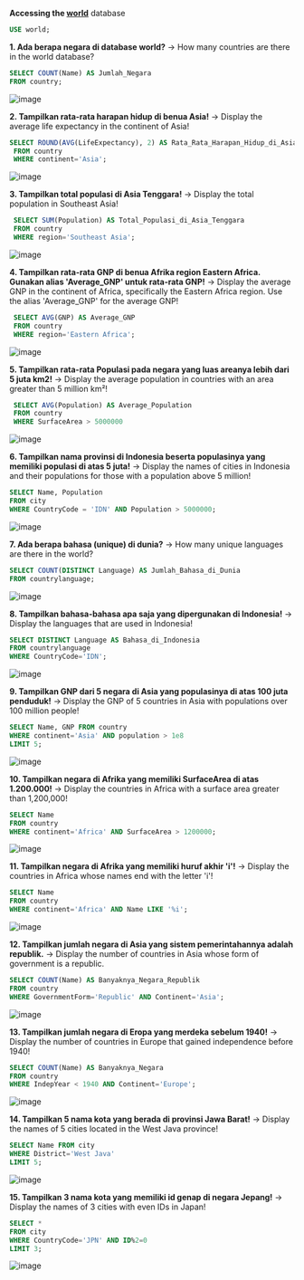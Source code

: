 **Accessing the [world](https://dev.mysql.com/doc/world-setup/en/)** database

````sql
USE world;
````

**1. Ada berapa negara di database world?**
→ How many countries are there in the world database?

````sql
SELECT COUNT(Name) AS Jumlah_Negara
FROM country;
````
![image](https://github.com/user-attachments/assets/3e22ed52-f8c1-4bcf-a537-08cb7da7e20c)

**2. Tampilkan rata-rata harapan hidup di benua Asia!**
→ Display the average life expectancy in the continent of Asia!

````sql
SELECT ROUND(AVG(LifeExpectancy), 2) AS Rata_Rata_Harapan_Hidup_di_Asia
 FROM country
 WHERE continent='Asia';
````
![image](https://github.com/user-attachments/assets/5993aa32-b9ef-436f-b292-14de202d190a)


**3. Tampilkan total populasi di Asia Tenggara!**
→ Display the total population in Southeast Asia!

````sql
 SELECT SUM(Population) AS Total_Populasi_di_Asia_Tenggara
 FROM country
 WHERE region='Southeast Asia';
````
![image](https://github.com/user-attachments/assets/8cad732e-07e0-4f9e-b867-f23090ae6a45)


**4. Tampilkan rata-rata GNP di benua Afrika region Eastern Africa. Gunakan alias 'Average_GNP' untuk rata-rata GNP!**
→ Display the average GNP in the continent of Africa, specifically the Eastern Africa region. Use the alias 'Average_GNP' for the average GNP!

````sql
 SELECT AVG(GNP) AS Average_GNP
 FROM country
 WHERE region='Eastern Africa';
````
![image](https://github.com/user-attachments/assets/551fd217-d6a4-4f03-8aa2-ada87f6c8f83)



**5. Tampilkan rata-rata Populasi pada negara yang luas areanya lebih dari 5 juta km2!**
→ Display the average population in countries with an area greater than 5 million km²!

````sql
 SELECT AVG(Population) AS Average_Population
 FROM country
 WHERE SurfaceArea > 5000000
````
![image](https://github.com/user-attachments/assets/b20d727c-d0e2-4c45-8fcf-9a54936cc127)


**6. Tampilkan nama provinsi di Indonesia beserta populasinya yang memiliki populasi di atas 5 juta!**
→ Display the names of cities in Indonesia and their populations for those with a population above 5 million!

````sql
SELECT Name, Population
FROM city
WHERE CountryCode = 'IDN' AND Population > 5000000;
````
![image](https://github.com/user-attachments/assets/21361e7c-e904-4314-8714-8264318e1a71)


**7. Ada berapa bahasa (unique) di dunia?**
→ How many unique languages are there in the world?

````sql
SELECT COUNT(DISTINCT Language) AS Jumlah_Bahasa_di_Dunia
FROM countrylanguage;
````
![image](https://github.com/user-attachments/assets/df0dcc41-ed27-4826-9645-8016bee5f5d4)


**8. Tampilkan bahasa-bahasa apa saja yang dipergunakan di Indonesia!**
→ Display the languages that are used in Indonesia!

````sql
SELECT DISTINCT Language AS Bahasa_di_Indonesia
FROM countrylanguage
WHERE CountryCode='IDN';
````
![image](https://github.com/user-attachments/assets/28b2a48e-a1e1-4752-8efb-8ead74315b9e)


**9. Tampilkan GNP dari 5 negara di Asia yang populasinya di atas 100 juta penduduk!**
→ Display the GNP of 5 countries in Asia with populations over 100 million people!

````sql
SELECT Name, GNP FROM country
WHERE continent='Asia' AND population > 1e8
LIMIT 5;
````
![image](https://github.com/user-attachments/assets/d17e5bf7-3c6d-4463-8e45-6fab6b5d755d)


**10. Tampilkan negara di Afrika yang memiliki SurfaceArea di atas 1.200.000!**
→ Display the countries in Africa with a surface area greater than 1,200,000!

````sql
SELECT Name   
FROM country
WHERE continent='Africa' AND SurfaceArea > 1200000;
````

![image](https://github.com/user-attachments/assets/96e47989-2b81-4497-8c14-90ce32905dd6)



**11. Tampilkan negara di Afrika yang memiliki huruf akhir 'i'!**
→ Display the countries in Africa whose names end with the letter 'i'!

````sql
SELECT Name   
FROM country
WHERE continent='Africa' AND Name LIKE '%i';
````

![image](https://github.com/user-attachments/assets/2e8705d0-c2fe-4839-84b4-ae412e3001ff)


**12. Tampilkan jumlah negara di Asia yang sistem pemerintahannya adalah republik.**
→ Display the number of countries in Asia whose form of government is a republic.

````sql
SELECT COUNT(Name) AS Banyaknya_Negara_Republik
FROM country
WHERE GovernmentForm='Republic' AND Continent='Asia';
````

![image](https://github.com/user-attachments/assets/3fff92cd-3980-49c1-9dcd-b47b19212b8c)


**13. Tampilkan jumlah negara di Eropa yang merdeka sebelum 1940!**
→ Display the number of countries in Europe that gained independence before 1940!

````sql
SELECT COUNT(Name) AS Banyaknya_Negara
FROM country
WHERE IndepYear < 1940 AND Continent='Europe';
````

![image](https://github.com/user-attachments/assets/b12a21e2-025f-49e4-8840-9b67e617f45e)


**14. Tampilkan 5 nama kota yang berada di provinsi Jawa Barat!**
→ Display the names of 5 cities located in the West Java province!

````sql
SELECT Name FROM city
WHERE District='West Java'
LIMIT 5;
````

![image](https://github.com/user-attachments/assets/73b4a160-afbe-470e-a54f-f2bad7e47d3b)


**15. Tampilkan 3 nama kota yang memiliki id genap di negara Jepang!**
→ Display the names of 3 cities with even IDs in Japan!

````sql
SELECT *
FROM city
WHERE CountryCode='JPN' AND ID%2=0
LIMIT 3;

````
![image](https://github.com/user-attachments/assets/87c4c911-23a8-4526-a8da-5b0856c156a4)


